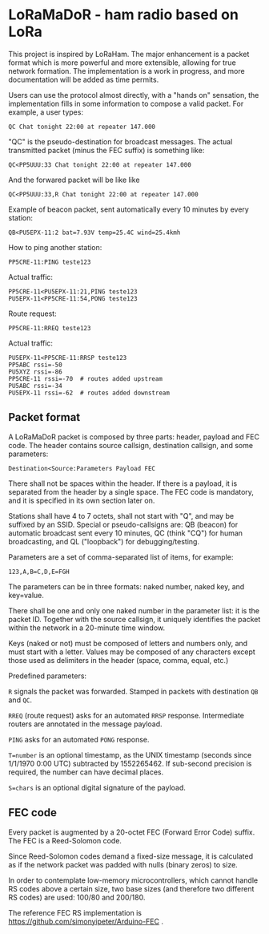 # LoRaMaDoR - ham radio based on LoRa 

This project is inspired by LoRaHam. The major enhancement is a packet format
which is more powerful and more extensible, allowing for true network formation.
The implementation is a work in
progress, and more documentation will be added as time permits.

Users can use the protocol almost directly, with a "hands on" sensation,
the implementation fills in some information to compose a valid packet.
For example, a user types:

```
QC Chat tonight 22:00 at repeater 147.000
```

"QC" is the pseudo-destination for broadcast messages. The
actual transmitted packet (minus the FEC suffix) is something like:

```
QC<PP5UUU:33 Chat tonight 22:00 at repeater 147.000
```

And the forwared packet will be like like

```
QC<PP5UUU:33,R Chat tonight 22:00 at repeater 147.000
```

Example of beacon packet, sent automatically every 10 minutes by
every station:

```
QB<PU5EPX-11:2 bat=7.93V temp=25.4C wind=25.4kmh
```

How to ping another station:

```
PP5CRE-11:PING teste123
```

Actual traffic:
```
PP5CRE-11<PU5EPX-11:21,PING teste123
PU5EPX-11<PP5CRE-11:54,PONG teste123
```

Route request:

```
PP5CRE-11:RREQ teste123
```

Actual traffic:
```
PU5EPX-11<PP5CRE-11:RRSP teste123
PP5ABC rssi=-50
PU5XYZ rssi=-86
PP5CRE-11 rssi=-70  # routes added upstream
PU5ABC rssi=-34
PU5EPX-11 rssi=-62  # routes added downstream
```

## Packet format

A LoRaMaDoR packet is composed by three parts: header, payload and FEC code.
The header contains source callsign, destination callsign, and some 
parameters:

```
Destination<Source:Parameters Payload FEC
```

There shall not be spaces within the header. If there is a payload, it is separated
from the header by a single space. The FEC code is mandatory, and it is specified
in its own section later on.

Stations shall have 4 to 7 octets, shall not start with "Q", and may be suffixed
by an SSID. Special or pseudo-callsigns are: QB (beacon) for automatic broadcast
sent every 10 minutes, QC (think "CQ") for human broadcasting, and QL ("loopback")
for debugging/testing.

Parameters are a set of comma-separated list of items, for example:

```
123,A,B=C,D,E=FGH
```

The parameters can be in three formats: naked number, naked key, and key=value.

There shall be one and only one naked number in the parameter list: it is the
packet ID. Together with the source callsign, it uniquely identifies the packet
within the network in a 20-minute time window.

Keys (naked or not) must be composed of letters and numbers only, and must start
with a letter. Values may be composed of any characters except those used as delimiters
in the header (space, comma, equal, etc.)

Predefined parameters:

`R` signals the packet was forwarded. Stamped in packets with destination `QB` and `QC`.

`RREQ` (route request) asks for an automated `RRSP` response. Intermediate routers are
annotated in the message payload.

`PING` asks for an automated `PONG` response.

`T=number` is an optional timestamp, as the UNIX timestamp (seconds since 1/1/1970
0:00 UTC) subtracted by 1552265462. If sub-second precision is required, the number
can have decimal places.

`S=chars` is an optional digital signature of the payload.

## FEC code

Every packet is augmented by a 20-octet FEC (Forward Error Code) suffix.
The FEC is a Reed-Solomon code.

Since Reed-Solomon codes demand a fixed-size message, it is calculated as if
the network packet was padded with nulls (binary zeros) to size.

In order to contemplate low-memory microcontrollers, which cannot handle RS codes
above a certain size, two base sizes (and therefore two different RS codes) are
used: 100/80 and 200/180.

The reference FEC RS implementation is https://github.com/simonyipeter/Arduino-FEC .
